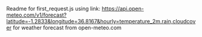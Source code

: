 Readme for first_request.js using link: https://api.open-meteo.com/v1/forecast?latitude=-1.2833&longitude=36.8167&hourly=temperature_2m,rain,cloudcover for weather forecast from open-meteo.com

